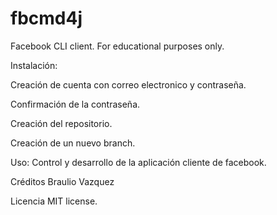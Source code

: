 # fbcmd4j
Facebook CLI client. For educational purposes only.

Instalación:

Creación de cuenta con correo electronico y contraseña.

Confirmación de la contraseña.

Creación del repositorio. 

Creación de un nuevo branch. 

Uso:
Control y desarrollo de la aplicación cliente de facebook.

Créditos
Braulio Vazquez

Licencia
MIT license.
 
